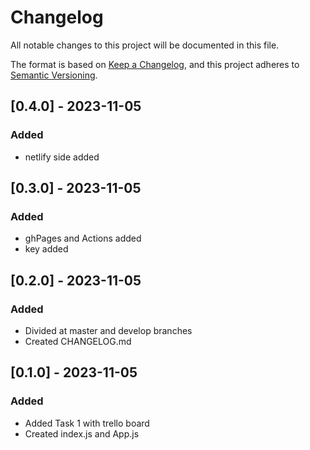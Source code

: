 # Changelog

All notable changes to this project will be documented in this file.

The format is based on [Keep a Changelog](https://keepachangelog.com/en/1.0.0/),
and this project adheres to [Semantic Versioning](https://semver.org/spec/v2.0.0.html).

## [0.4.0] - 2023-11-05

### Added

- netlify side added

## [0.3.0] - 2023-11-05

### Added

- ghPages and Actions added
- key added

## [0.2.0] - 2023-11-05

### Added

- Divided at master and develop branches
- Created CHANGELOG.md

## [0.1.0] - 2023-11-05

### Added

- Added Task 1 with trello board
- Created index.js and App.js
